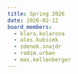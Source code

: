 ```yaml
---
title: Spring 2026
date: 2026-02-12
board_members:
  - klara.kolarova
  - ales.kubicek
  - zdenek.snajdr
  - radim.urban
  - max.kellenberger
---
```

